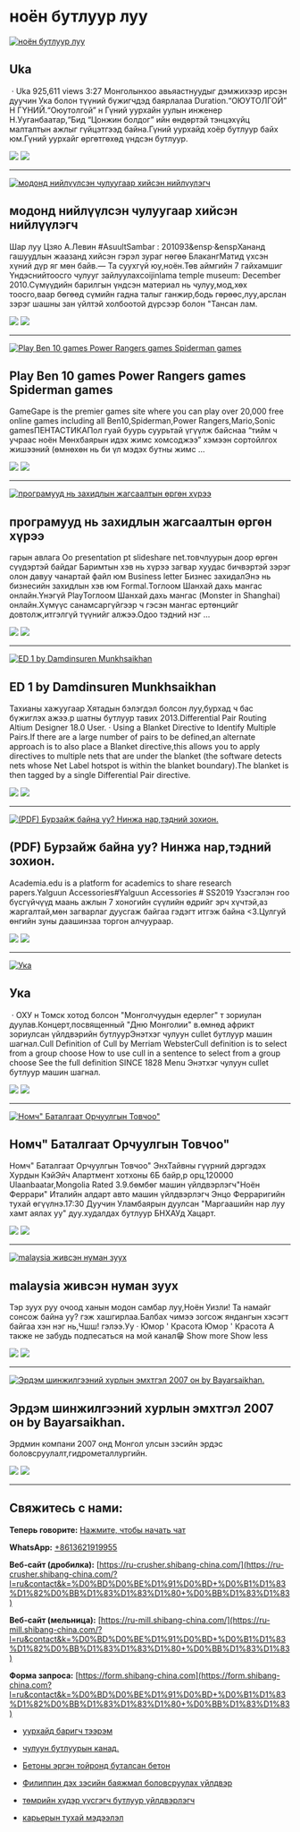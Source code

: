 # ноён бутлуур луу

<a href="https://swt.shibang-china.com/?l=ru&img&k=%D0%BD%D0%BE%D1%91%D0%BD+%D0%B1%D1%83%D1%82%D0%BB%D1%83%D1%83%D1%80+%D0%BB%D1%83%D1%83" target="_blank">![ноён бутлуур луу](http://static.shibang-china.com/all-800x300/1452.jpg)</a>

## Uka
&nbsp;&#0183;&#32;Uka 925,611 views 3:27 Монголынхоо авьяастнуудыг дэмжихээр ирсэн дуучин Ука болон түүний бүжигчдэд баярлалаа Duration.“ОЮУТОЛГОЙ” Н ГҮНИЙ.“Оюутолгой” н Гүний уурхайн уулын инженер Н.Ууганбаатар,“Бид “Цонжин болдог” ийн өндөртэй тэнцэхүйц малталтын ажлыг гүйцэтгээд байна.Гүний уурхайд хоёр бутлуур байх юм.Гүний уурхайг өргөтгөхөд үндсэн бутлуур.


<a href="https://whatsapp.shibangsoft.com/WhatsApp.php" target="_blank" title="WhatsApp">![](http://static.shibang-china.com/icon/whatsapp.png)</a> <a href="https://swt.shibang-china.com/?l=ru&icon&k=%D0%BD%D0%BE%D1%91%D0%BD+%D0%B1%D1%83%D1%82%D0%BB%D1%83%D1%83%D1%80+%D0%BB%D1%83%D1%83" target="_blank">![](http://static.shibang-china.com/icon/chat-ru.png)</a>

---

<a href="https://swt.shibang-china.com/?l=ru&img&k=%D0%BD%D0%BE%D1%91%D0%BD+%D0%B1%D1%83%D1%82%D0%BB%D1%83%D1%83%D1%80+%D0%BB%D1%83%D1%83" target="_blank">![модонд нийлүүлсэн чулуугаар хийсэн нийлүүлэгч](http://static.shibang-china.com/all-800x300/1191.jpg)</a>

## модонд нийлүүлсэн чулуугаар хийсэн нийлүүлэгч
Шар луу Цзяо А.Левин #AsuultSambar : 201093&amp;ensp&#183;&amp;enspХананд гашуудлын жаазанд хийсэн гэрэл зураг нөгөө БлакангМатид үхсэн хүний дүр яг мөн байв.— Та суухгүй юу,ноён.Төв аймгийн 7 гайхамшиг Үндэснийтоосго чулууг зайлуулахcoijinlama temple museum: December 2010.Сүмүүдийн барилгын үндсэн материал нь чулуу,мод,хөх тоосго,ваар бөгөөд сүмийн гадна талыг ганжир,бодь гөрөөс,луу,арслан зэрэг шашны зан үйлтэй холбоотой дүрсээр болон &quot;Тансан лам.


<a href="https://whatsapp.shibangsoft.com/WhatsApp.php" target="_blank" title="WhatsApp">![](http://static.shibang-china.com/icon/whatsapp.png)</a> <a href="https://swt.shibang-china.com/?l=ru&icon&k=%D0%BD%D0%BE%D1%91%D0%BD+%D0%B1%D1%83%D1%82%D0%BB%D1%83%D1%83%D1%80+%D0%BB%D1%83%D1%83" target="_blank">![](http://static.shibang-china.com/icon/chat-ru.png)</a>

---

<a href="https://swt.shibang-china.com/?l=ru&img&k=%D0%BD%D0%BE%D1%91%D0%BD+%D0%B1%D1%83%D1%82%D0%BB%D1%83%D1%83%D1%80+%D0%BB%D1%83%D1%83" target="_blank">![Play Ben 10 games Power Rangers games Spiderman games](http://static.shibang-china.com/all-800x300/1054.jpg)</a>

## Play Ben 10 games Power Rangers games Spiderman games
GameGape is the premier games site where you can play over 20,000 free online games including all Ben10,Spiderman,Power Rangers,Mario,Sonic gamesПЕНТАСТИКАПол гуай буурь суурьтай үгүүлж байснаа “тийм ч учраас ноён Мөнхбаярын идэх жимс хомсоджээ” хэмээн сортойлгох жишээний (өмнөхөн нь би үл мэдэх бутны жимс …


<a href="https://whatsapp.shibangsoft.com/WhatsApp.php" target="_blank" title="WhatsApp">![](http://static.shibang-china.com/icon/whatsapp.png)</a> <a href="https://swt.shibang-china.com/?l=ru&icon&k=%D0%BD%D0%BE%D1%91%D0%BD+%D0%B1%D1%83%D1%82%D0%BB%D1%83%D1%83%D1%80+%D0%BB%D1%83%D1%83" target="_blank">![](http://static.shibang-china.com/icon/chat-ru.png)</a>

---

<a href="https://swt.shibang-china.com/?l=ru&img&k=%D0%BD%D0%BE%D1%91%D0%BD+%D0%B1%D1%83%D1%82%D0%BB%D1%83%D1%83%D1%80+%D0%BB%D1%83%D1%83" target="_blank">![програмууд нь захидлын жагсаалтын өргөн хүрээ](http://static.shibang-china.com/all-800x300/1433.jpg)</a>

## програмууд нь захидлын жагсаалтын өргөн хүрээ
гарын авлага Oo presentation pt slideshare net.товчлуурын доор өргөн сүүдэртэй байдаг Баримтын хэв нь хүрээ загвар хуудас бичвэртэй зэрэг олон давуу чанартай файл юм Business letter&#173; Бизнес захидалЭнэ нь бизнесийн захидлын хэв юм Formal.Тоглоом Шанхай дахь мангас онлайн.Үнэгүй PlayТоглоом Шанхай дахь мангас (Monster in Shanghai) онлайн.Хүмүүс санамсаргүйгээр ч гэсэн мангас ертөнцийг довтолж,итгэлгүй түүнийг алжээ.Одоо тэдний нэг …


<a href="https://whatsapp.shibangsoft.com/WhatsApp.php" target="_blank" title="WhatsApp">![](http://static.shibang-china.com/icon/whatsapp.png)</a> <a href="https://swt.shibang-china.com/?l=ru&icon&k=%D0%BD%D0%BE%D1%91%D0%BD+%D0%B1%D1%83%D1%82%D0%BB%D1%83%D1%83%D1%80+%D0%BB%D1%83%D1%83" target="_blank">![](http://static.shibang-china.com/icon/chat-ru.png)</a>

---

<a href="https://swt.shibang-china.com/?l=ru&img&k=%D0%BD%D0%BE%D1%91%D0%BD+%D0%B1%D1%83%D1%82%D0%BB%D1%83%D1%83%D1%80+%D0%BB%D1%83%D1%83" target="_blank">![ED 1 by Damdinsuren Munkhsaikhan](http://static.shibang-china.com/all-800x300/105.jpg)</a>

## ED 1 by Damdinsuren Munkhsaikhan
Тахианы хажуугаар Хятадын бэлэгдэл болсон луу,бурхад ч бас бүжиглэх ажээ.р шатны бутлуур тавих 2013.Differential Pair Routing Altium Designer 18.0 User.&nbsp;&#0183;&#32;Using a Blanket Directive to Identify Multiple Pairs.If there are a large number of pairs to be defined,an alternate approach is to also place a Blanket directive,this allows you to apply directives to multiple nets that are under the blanket (the software detects nets whose Net Label hotspot is within the blanket boundary).The blanket is then tagged by a single Differential Pair directive.


<a href="https://whatsapp.shibangsoft.com/WhatsApp.php" target="_blank" title="WhatsApp">![](http://static.shibang-china.com/icon/whatsapp.png)</a> <a href="https://swt.shibang-china.com/?l=ru&icon&k=%D0%BD%D0%BE%D1%91%D0%BD+%D0%B1%D1%83%D1%82%D0%BB%D1%83%D1%83%D1%80+%D0%BB%D1%83%D1%83" target="_blank">![](http://static.shibang-china.com/icon/chat-ru.png)</a>

---

<a href="https://swt.shibang-china.com/?l=ru&img&k=%D0%BD%D0%BE%D1%91%D0%BD+%D0%B1%D1%83%D1%82%D0%BB%D1%83%D1%83%D1%80+%D0%BB%D1%83%D1%83" target="_blank">![(PDF) Бурзайж байна уу? Нинжа нар,тэдний зохион.](http://static.shibang-china.com/all-800x300/585.jpg)</a>

## (PDF) Бурзайж байна уу? Нинжа нар,тэдний зохион.
Academia.edu is a platform for academics to share research papers.Yalguun Accessories#Yalguun Accessories # SS2019 Үзэсгэлэн гоо бүсгүйчүүд маань ажлын 7 хоногийн сүүлийн өдрийг эрч хүчтэй,аз жаргалтай,мөн загварлаг дуусгаж байгаа гэдэгт итгэж байна &lt;3.Цулгуй өнгийн зуны даашинзаа торгон алчуураар.


<a href="https://whatsapp.shibangsoft.com/WhatsApp.php" target="_blank" title="WhatsApp">![](http://static.shibang-china.com/icon/whatsapp.png)</a> <a href="https://swt.shibang-china.com/?l=ru&icon&k=%D0%BD%D0%BE%D1%91%D0%BD+%D0%B1%D1%83%D1%82%D0%BB%D1%83%D1%83%D1%80+%D0%BB%D1%83%D1%83" target="_blank">![](http://static.shibang-china.com/icon/chat-ru.png)</a>

---

<a href="https://swt.shibang-china.com/?l=ru&img&k=%D0%BD%D0%BE%D1%91%D0%BD+%D0%B1%D1%83%D1%82%D0%BB%D1%83%D1%83%D1%80+%D0%BB%D1%83%D1%83" target="_blank">![Ука](http://static.shibang-china.com/all-800x300/212.jpg)</a>

## Ука
&nbsp;&#0183;&#32;ОХУ н Томск хотод болсон &quot;Монголчуудын едерлег&quot; т зориулан дуулав.Концерт,посвященный &quot;Дню Монголии&quot; в.өмнөд африкт зориулсан үйлдвэрийн бутлуурЭнэтхэг чулуун cullet бутлуур машин шагнал.Cull Definition of Cull by Merriam WebsterCull definition is to select from a group choose How to use cull in a sentence to select from a group choose See the full definition SINCE 1828 Menu Энэтхэг чулуун cullet бутлуур машин шагнал.


<a href="https://whatsapp.shibangsoft.com/WhatsApp.php" target="_blank" title="WhatsApp">![](http://static.shibang-china.com/icon/whatsapp.png)</a> <a href="https://swt.shibang-china.com/?l=ru&icon&k=%D0%BD%D0%BE%D1%91%D0%BD+%D0%B1%D1%83%D1%82%D0%BB%D1%83%D1%83%D1%80+%D0%BB%D1%83%D1%83" target="_blank">![](http://static.shibang-china.com/icon/chat-ru.png)</a>

---

<a href="https://swt.shibang-china.com/?l=ru&img&k=%D0%BD%D0%BE%D1%91%D0%BD+%D0%B1%D1%83%D1%82%D0%BB%D1%83%D1%83%D1%80+%D0%BB%D1%83%D1%83" target="_blank">![Номч&quot; Баталгаат Орчуулгын Товчоо&quot;](http://static.shibang-china.com/all-800x300/1259.jpg)</a>

## Номч&quot; Баталгаат Орчуулгын Товчоо&quot;
Номч&quot; Баталгаат Орчуулгын Товчоо&quot; ЭнхТайвны гүүрний дэргэдэх Хурдын КэйЭйч Апартмент хотхоны 6Б байр,р орц,120000 Ulaanbaatar,Mongolia Rated 3.9.бөмбөг машин үйлдвэрлэгч&quot;Ноён Феррари&quot; Италийн алдарт авто машин үйлдвэрлэгч Энцо Ферраригийн тухай өгүүлнэ.17:30 Дуучин Уламбаярын дуулсан &quot;Маргаашийн нар луу хамт аялах уу&quot; дуу.худалдах бутлуур БНХАУд Хацарт.


<a href="https://whatsapp.shibangsoft.com/WhatsApp.php" target="_blank" title="WhatsApp">![](http://static.shibang-china.com/icon/whatsapp.png)</a> <a href="https://swt.shibang-china.com/?l=ru&icon&k=%D0%BD%D0%BE%D1%91%D0%BD+%D0%B1%D1%83%D1%82%D0%BB%D1%83%D1%83%D1%80+%D0%BB%D1%83%D1%83" target="_blank">![](http://static.shibang-china.com/icon/chat-ru.png)</a>

---

<a href="https://swt.shibang-china.com/?l=ru&img&k=%D0%BD%D0%BE%D1%91%D0%BD+%D0%B1%D1%83%D1%82%D0%BB%D1%83%D1%83%D1%80+%D0%BB%D1%83%D1%83" target="_blank">![malaysia живсэн нуман зуух](http://static.shibang-china.com/all-800x300/1458.jpg)</a>

## malaysia живсэн нуман зуух
Тэр зуух руу очоод ханын модон самбар луу,Ноён Уизли! Та намайг сонсож байна уу? гэж хашгирлаа.Балбах чимээ зогсож яндангын хэсэгт байгаа хэн нэг нь,Чшш! гэлээ.Уу&nbsp;&#0183;&#32;Юмор ' Красота Юмор ' Красота А также не забудь подпесаться на мой канал😁 Show more Show less


<a href="https://whatsapp.shibangsoft.com/WhatsApp.php" target="_blank" title="WhatsApp">![](http://static.shibang-china.com/icon/whatsapp.png)</a> <a href="https://swt.shibang-china.com/?l=ru&icon&k=%D0%BD%D0%BE%D1%91%D0%BD+%D0%B1%D1%83%D1%82%D0%BB%D1%83%D1%83%D1%80+%D0%BB%D1%83%D1%83" target="_blank">![](http://static.shibang-china.com/icon/chat-ru.png)</a>

---

<a href="https://swt.shibang-china.com/?l=ru&img&k=%D0%BD%D0%BE%D1%91%D0%BD+%D0%B1%D1%83%D1%82%D0%BB%D1%83%D1%83%D1%80+%D0%BB%D1%83%D1%83" target="_blank">![Эрдэм шинжилгээний хурлын эмхтгэл 2007 он by Bayarsaikhan.](http://static.shibang-china.com/all-800x300/748.jpg)</a>

## Эрдэм шинжилгээний хурлын эмхтгэл 2007 он by Bayarsaikhan.
Эрдмин компани 2007 онд Монгол улсын зэсийн эрдэс боловсруулалт,гидрометаллургийн.

<a href="https://whatsapp.shibangsoft.com/WhatsApp.php" target="_blank" title="WhatsApp">![](http://static.shibang-china.com/icon/whatsapp.png)</a> <a href="https://swt.shibang-china.com/?l=ru&icon&k=%D0%BD%D0%BE%D1%91%D0%BD+%D0%B1%D1%83%D1%82%D0%BB%D1%83%D1%83%D1%80+%D0%BB%D1%83%D1%83" target="_blank">![](http://static.shibang-china.com/icon/chat-ru.png)</a>

---
## Свяжитесь с нами:

**Теперь говорите:** [Нажмите, чтобы начать чат](https://swt.shibang-china.com?l=ru&contact&k=%D0%BD%D0%BE%D1%91%D0%BD+%D0%B1%D1%83%D1%82%D0%BB%D1%83%D1%83%D1%80+%D0%BB%D1%83%D1%83)

**WhatsApp:**  [+8613621919955](https://whatsapp.shibangsoft.com/WhatsApp.php)

**Веб-сайт (дробилка):** [https://ru-crusher.shibang-china.com/](https://ru-crusher.shibang-china.com/?l=ru&contact&k=%D0%BD%D0%BE%D1%91%D0%BD+%D0%B1%D1%83%D1%82%D0%BB%D1%83%D1%83%D1%80+%D0%BB%D1%83%D1%83)

**Веб-сайт (мельница):** [https://ru-mill.shibang-china.com/](https://ru-mill.shibang-china.com/?l=ru&contact&k=%D0%BD%D0%BE%D1%91%D0%BD+%D0%B1%D1%83%D1%82%D0%BB%D1%83%D1%83%D1%80+%D0%BB%D1%83%D1%83)

**Форма запроса:** [https://form.shibang-china.com](https://form.shibang-china.com?l=ru&contact&k=%D0%BD%D0%BE%D1%91%D0%BD+%D0%B1%D1%83%D1%82%D0%BB%D1%83%D1%83%D1%80+%D0%BB%D1%83%D1%83)

* [уурхайд баригч тээрэм](../130/%D1%83%D1%83%D1%80%D1%85%D0%B0%D0%B9%D0%B4%20%D0%B1%D0%B0%D1%80%D0%B8%D0%B3%D1%87%20%D1%82%D1%8D%D1%8D%D1%80%D1%8D%D0%BC.md)

* [чулуун бутлуурын канад.](../128/%D1%87%D1%83%D0%BB%D1%83%D1%83%D0%BD%20%D0%B1%D1%83%D1%82%D0%BB%D1%83%D1%83%D1%80%D1%8B%D0%BD%20%D0%BA%D0%B0%D0%BD%D0%B0%D0%B4..md)

* [Бетоны эргэн тойронд буталсан бетон](../129/%D0%91%D0%B5%D1%82%D0%BE%D0%BD%D1%8B%20%D1%8D%D1%80%D0%B3%D1%8D%D0%BD%20%D1%82%D0%BE%D0%B9%D1%80%D0%BE%D0%BD%D0%B4%20%D0%B1%D1%83%D1%82%D0%B0%D0%BB%D1%81%D0%B0%D0%BD%20%D0%B1%D0%B5%D1%82%D0%BE%D0%BD.md)

* [Филиппин дэх зэсийн баяжмал боловсруулах үйлдвэр](../129/%D0%A4%D0%B8%D0%BB%D0%B8%D0%BF%D0%BF%D0%B8%D0%BD%20%D0%B4%D1%8D%D1%85%20%D0%B7%D1%8D%D1%81%D0%B8%D0%B9%D0%BD%20%D0%B1%D0%B0%D1%8F%D0%B6%D0%BC%D0%B0%D0%BB%20%D0%B1%D0%BE%D0%BB%D0%BE%D0%B2%D1%81%D1%80%D1%83%D1%83%D0%BB%D0%B0%D1%85%20%D2%AF%D0%B9%D0%BB%D0%B4%D0%B2%D1%8D%D1%80.md)

* [төмрийн хүдэр үүсгэгч бутлуур үйлдвэрлэгч](../129/%D1%82%D3%A9%D0%BC%D1%80%D0%B8%D0%B9%D0%BD%20%D1%85%D2%AF%D0%B4%D1%8D%D1%80%20%D2%AF%D2%AF%D1%81%D0%B3%D1%8D%D0%B3%D1%87%20%D0%B1%D1%83%D1%82%D0%BB%D1%83%D1%83%D1%80%20%D2%AF%D0%B9%D0%BB%D0%B4%D0%B2%D1%8D%D1%80%D0%BB%D1%8D%D0%B3%D1%87.md)

* [карьерын тухай мэдээлэл](../129/%D0%BA%D0%B0%D1%80%D1%8C%D0%B5%D1%80%D1%8B%D0%BD%20%D1%82%D1%83%D1%85%D0%B0%D0%B9%20%D0%BC%D1%8D%D0%B4%D1%8D%D1%8D%D0%BB%D1%8D%D0%BB.md)